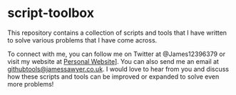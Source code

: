 # script-toolbox
This repository contains a collection of scripts and tools that I have written to solve various problems that I have come across.


To connect with me, you can follow me on Twitter at @James12396379 or visit my website at [Personal Website](http://www.jamessawyer.co.uk/)]. You can also send me an email at githubtools@jamessawyer.co.uk. I would love to hear from you and discuss how these scripts and tools can be improved or expanded to solve even more problems!
